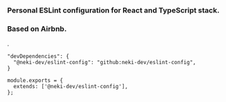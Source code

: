 ### Personal ESLint configuration for React and TypeScript stack.
### Based on Airbnb.
.
```
"devDependencies": {
  "@neki-dev/eslint-config": "github:neki-dev/eslint-config",
}
```
```
module.exports = {
  extends: ['@neki-dev/eslint-config'],
};
```